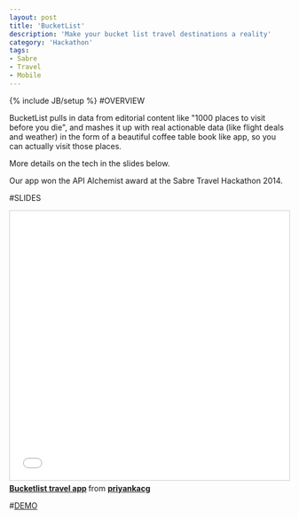 ```yaml
---
layout: post
title: 'BucketList'
description: 'Make your bucket list travel destinations a reality'
category: 'Hackathon'
tags:
- Sabre
- Travel
- Mobile
---
```

{% include JB/setup %}
#OVERVIEW

BucketList pulls in data from editorial content like "1000 places to visit before you die", and mashes it up with real actionable data (like flight deals and weather) in the form of a beautiful coffee table book like app, so you can actually visit those places.

More details on the tech in the slides below.

Our app won the API Alchemist award at the Sabre Travel Hackathon 2014.


#SLIDES

<iframe src="//www.slideshare.net/slideshow/embed_code/key/1EyQY5v8SlRYzF" width="595" height="485" frameborder="0" marginwidth="0" marginheight="0" scrolling="no" style="border:1px solid #CCC; border-width:1px; 
margin-bottom:5px; max-width: 100%;" allowfullscreen> </iframe>
<div style="margin-bottom:5px"> <strong> <a href="//www.slideshare.net/priyankacg/bucketlist-travel-app" title="Bucketlist travel app" target="_blank">Bucketlist travel app</a> </strong> from <strong><a target="_blank" href="//www.slideshare.net/priyankacg">priyankacg</a></strong> </div>

#[DEMO](https://vimeo.com/102409927)




